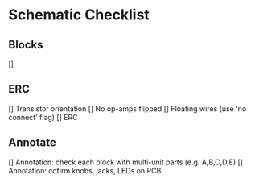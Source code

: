 # Schematic Checklist
## Blocks
[] 

## ERC
[] Transistor orientation
[] No op-amps flipped
[] Floating wires (use 'no connect' flag)
[] ERC

## Annotate
[] Annotation: check each block with multi-unit parts (e.g. A,B,C,D,E)
[] Annotation: cofirm knobs, jacks, LEDs on PCB
